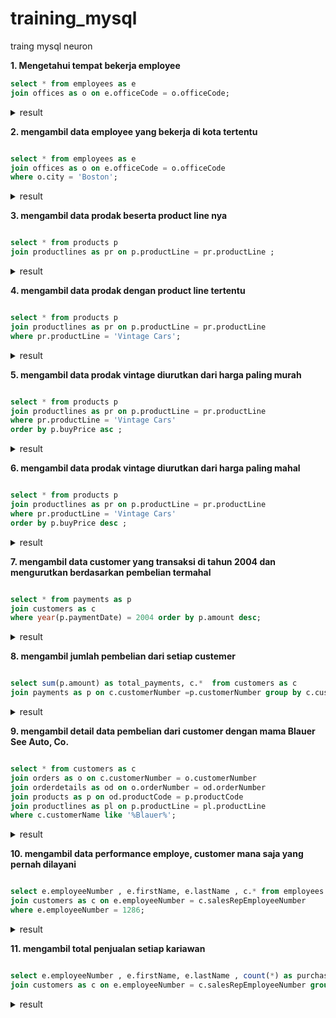 # training_mysql
traing mysql neuron

**1. Mengetahui tempat bekerja employee**
```sql
select * from employees as e
join offices as o on e.officeCode = o.officeCode;

```
<details><summary>result</summary>

![image](https://user-images.githubusercontent.com/56218029/236399853-68754bc4-2cea-472e-8671-687fdb7e31ac.png)

</details>

**2.  mengambil data employee yang bekerja di kota tertentu** 
```sql

select * from employees as e
join offices as o on e.officeCode = o.officeCode
where o.city = 'Boston';

```
<details><summary>result</summary>

![image](https://user-images.githubusercontent.com/56218029/236400415-5271c87e-bebf-4c1b-8129-21835b81abb6.png)

</details>

**3.   mengambil data prodak beserta product line nya** 
```sql

select * from products p 
join productlines as pr on p.productLine = pr.productLine ;

```
<details><summary>result</summary>

![image](https://user-images.githubusercontent.com/56218029/236400546-19e3522f-61ec-4461-8944-964c21fb667d.png)

</details>

**4.  mengambil data prodak dengan product line tertentu** 
```sql

select * from products p 
join productlines as pr on p.productLine = pr.productLine 
where pr.productLine = 'Vintage Cars';

```
<details><summary>result</summary>

![image](https://user-images.githubusercontent.com/56218029/236400707-a4566128-5b25-4408-b405-355ce531fa03.png)

</details>

**5.  mengambil data prodak vintage diurutkan dari harga paling murah** 
```sql

select * from products p 
join productlines as pr on p.productLine = pr.productLine 
where pr.productLine = 'Vintage Cars'
order by p.buyPrice asc ;

```
<details><summary>result</summary>

![image](https://user-images.githubusercontent.com/56218029/236401011-ebc8187f-f326-4d16-a4fc-8b9167e31185.png)

</details>

**6.  mengambil data prodak vintage diurutkan dari harga paling mahal** 
```sql

select * from products p 
join productlines as pr on p.productLine = pr.productLine 
where pr.productLine = 'Vintage Cars'
order by p.buyPrice desc ;

```
<details><summary>result</summary>

![image](https://user-images.githubusercontent.com/56218029/236401144-d218a5a2-28c8-4afb-ad5f-3f4dd75f3ff8.png)

</details>

**7.  mengambil data customer yang transaksi di tahun 2004 dan mengurutkan berdasarkan pembelian termahal** 
```sql

select * from payments as p 
join customers as c 	
where year(p.paymentDate) = 2004 order by p.amount desc;

```
<details><summary>result</summary>

![image](https://user-images.githubusercontent.com/56218029/236401562-87db4840-2318-4b10-9180-899cba714c3a.png)

</details>

**8.  mengambil jumlah pembelian dari setiap custemer** 
```sql

select sum(p.amount) as total_payments, c.*  from customers as c 
join payments as p on c.customerNumber =p.customerNumber group by c.customerNumber ;

```
<details><summary>result</summary>

![image](https://user-images.githubusercontent.com/56218029/236403709-c5ec7af5-8fca-4b2e-8429-046563f380a0.png)

</details>

**9.  mengambil detail data pembelian dari customer dengan mama Blauer See Auto, Co.** 
```sql

select * from customers as c 
join orders as o on c.customerNumber = o.customerNumber
join orderdetails as od on o.orderNumber = od.orderNumber 
join products as p on od.productCode = p.productCode
join productlines as pl on p.productLine = pl.productLine 
where c.customerName like '%Blauer%';

```
<details><summary>result</summary>

![image](https://user-images.githubusercontent.com/56218029/236403857-cca906e7-3c05-466e-8b07-a680139b81d5.png)

</details>

**10.  mengambil data performance employe, customer mana saja yang pernah dilayani** 
```sql

select e.employeeNumber , e.firstName, e.lastName , c.* from employees as e 
join customers as c on e.employeeNumber = c.salesRepEmployeeNumber
where e.employeeNumber = 1286;

```
<details><summary>result</summary>

![image](https://user-images.githubusercontent.com/56218029/236404015-d11b4f49-99b4-4496-aecc-aa1e57a2da0d.png)

</details>

**11.  mengambil total penjualan setiap kariawan** 
```sql

select e.employeeNumber , e.firstName, e.lastName , count(*) as purchase_totals from employees as e 
join customers as c on e.employeeNumber = c.salesRepEmployeeNumber group by e.employeeNumber ;

```
<details><summary>result</summary>

![image](https://user-images.githubusercontent.com/56218029/236404425-ddea0217-c6d9-4965-9c52-b370fb19c35b.png)

</details>

